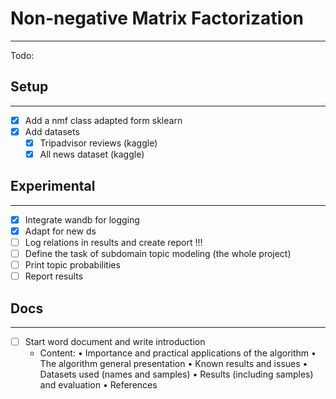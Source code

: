# Non-negative Matrix Factorization

---

Todo:

## Setup

---
- [x] Add a nmf class adapted form sklearn
- [x] Add datasets 
  - [x] Tripadvisor reviews (kaggle)
  - [x] All news dataset (kaggle)

## Experimental

---
- [x] Integrate wandb for logging
- [x] Adapt for new ds
- [ ] Log relations in results and create report !!!
- [ ] Define the task of subdomain topic modeling (the whole project)
- [ ] Print topic probabilities
- [ ] Report results

## Docs

---
- [ ] Start word document and write introduction
  - Content: 
      • Importance and practical applications of the algorithm
      • The algorithm general presentation
      • Known results and issues
      • Datasets used (names and samples)
      • Results (including samples) and evaluation
      • References

